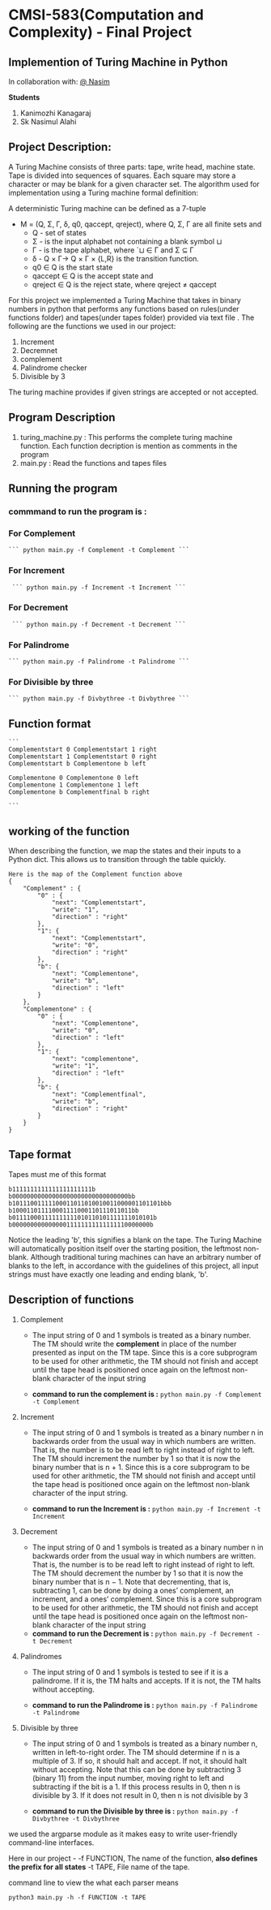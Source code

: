 # CMSI-583(Computation and Complexity) - Final Project

## Implemention of Turing Machine in Python
In collaboration with:
[@ Nasim](https://github.com/snalahi)

**Students**
1. Kanimozhi Kanagaraj
2. Sk Nasimul Alahi

## Project Description: 
A Turing Machine consists of three parts: tape, write head, machine state. Tape is divided into sequences of squares. Each square may store a character or may be blank for a given character set.
The algorithm used for implementation using a Turing machine formal definition:

A deterministic Turing machine can be defined as a 7-tuple
* M = (Q, Σ, Γ, δ, q0, qaccept, qreject), where Q, Σ, Γ are all finite sets and
    - Q - set of states 
    - Σ - is the input alphabet not containing a blank symbol ⊔ 
    - Γ - is the tape alphabet, where `⊔ ∈ Γ and Σ ⊆ Γ 
    - δ - Q × Γ→ Q × Γ × {L,R} is the transition function. 
    - q0 ∈ Q is the start state 
    - qaccept ∈ Q is the accept state and 
    - qreject ∈ Q is the reject state, where qreject ≠ qaccept

For this project we implemented a Turing Machine that takes in binary numbers in python that performs any functions based on rules(under functions folder) and tapes(under tapes folder) provided via text file . The following are the functions we used in our project:
1. Increment
2. Decremnet
3. complement
4. Palindrome checker
5. Divisible by 3

The turing machine provides if given strings are accepted or not accepted.

## Program Description

1. turing_machine.py : This performs the complete turing machine function. Each function decription is mention as comments in the program
2. main.py : Read the functions and tapes files

## Running the program 

### commmand to run the program is : 
   ### For Complement 
    ``` python main.py -f Complement -t Complement ```
   ### For Increment
     ``` python main.py -f Increment -t Increment ```
   ### For Decrement
     ``` python main.py -f Decrement -t Decrement ```
   ### For Palindrome
    ``` python main.py -f Palindrome -t Palindrome ``` 
   ### For Divisible by three
    ``` python main.py -f Divbythree -t Divbythree ```

## Function format
    ```
    Complementstart 0 Complementstart 1 right
    Complementstart 1 Complementstart 0 right
    Complementstart b Complementone b left

    Complementone 0 Complementone 0 left
    Complementone 1 Complementone 1 left
    Complementone b Complementfinal b right

    ```
## working of the function
When describing the function, we map the states and their inputs to a Python dict. This allows us to transition through the table quickly.

```
Here is the map of the Complement function above
{
    "Complement" : {
        "0" : {
            "next": "Complementstart",
            "write": "1",
            "direction" : "right"
        },
        "1": {
            "next": "Complementstart",
            "write": "0",
            "direction" : "right"
        },
        "b": {
            "next": "Complementone",
            "write": "b",
            "direction" : "left"
        }
    },
    "Complementone" : {
        "0" : {
            "next": "Complementone",
            "write": "0",
            "direction" : "left"
        },
        "1": {
            "next": "complementone",
            "write": "1",
            "direction" : "left"
        },
        "b": {
            "next": "Complementfinal",
            "write": "b",
            "direction" : "right"
        }
    }
}
```

## Tape format

Tapes must me of this format
```
b1111111111111111111111b
b00000000000000000000000000000000bb
b10111001111100011011010010011000001101101bbb
b100011011110001111000110111011011bb
b011110001111111111010110101111111010101b
b00000000000000011111111111111110000000b

```

Notice the leading 'b', this signifies a blank on the tape. The Turing Machine will automatically position itself over the starting position, the leftmost non-blank. Although traditional turing machines can have an arbitrary number of blanks to the left, in accordance with the guidelines of this project, all input strings must have exactly one leading and ending blank, 'b'.

## Description of functions

1. Complement
    - The input string of 0 and 1 symbols is treated as a
    binary number. The TM should write the **complement** in place
    of the number presented as input on the TM tape. Since this is a core
    subprogram to be used for other arithmetic, the TM should not finish
    and accept until the tape head is positioned once again on the leftmost
    non-blank character of the input string
    
    - **command to run the complement is  :** ``` python main.py -f Complement -t Complement ```

2. Increment
    - The input string of 0 and 1 symbols is treated as a binary
    number n in backwards order from the usual way in which numbers
    are written. That is, the number is to be read left to right instead of
    right to left. The TM should increment the number by 1 so that it is
    now the binary number that is n + 1. Since this is a core subprogram
    to be used for other arithmetic, the TM should not finish and accept
    until the tape head is positioned once again on the leftmost non-blank
    character of the input string.
    
    - **command to run the Increment is  :** ``` python main.py -f Increment -t Increment ```

3. Decrement
    - The input string of 0 and 1 symbols is treated as a binary
    number n in backwards order from the usual way in which numbers
    are written. That is, the number is to be read left to right instead of
    right to left. The TM should decrement the number by 1 so that it is
    now the binary number that is n − 1. Note that decrementing, that is,
    subtracting 1, can be done by doing a ones’ complement, an increment,
    and a ones’ complement. Since this is a core subprogram to be used for
    other arithmetic, the TM should not finish and accept until the tape
    head is positioned once again on the leftmost non-blank character of
    the input string
    - **command to run the Decrement is  :** ``` python main.py -f Decrement -t Decrement ```        


4. Palindromes
    - The input string of 0 and 1 symbols is tested
    to see if it is a palindrome. If it is, the TM halts and accepts. If it is
    not, the TM halts without accepting.

    - **command to run the Palindrome is  :** ``` python main.py -f Palindrome -t Palindrome ```      

5. Divisible by three
    - The input string of 0 and 1 symbols is treated as a binary
    number n, written in left-to-right order. The TM should determine if n
    is a multiple of 3. If so, it should halt and accept. If not, it should halt
    without accepting. Note that this can be done by subtracting 3 (binary 11) from the input number, moving right to left and subtracting if the
    bit is a 1. If this process results in 0, then n is divisible by 3. If it does
    not result in 0, then n is not divisible by 3

    - **command to run the Divisible by three is  :** ``` python main.py -f Divbythree -t Divbythree ```      


we used the argparse module as it makes easy to write user-friendly command-line interfaces.

Here in our project - 
    -f FUNCTION, The name of the function, **also defines the prefix for all states**
    -t TAPE,  File name of the tape.

command line to view the what each parser means 
```
python3 main.py -h -f FUNCTION -t TAPE

```
